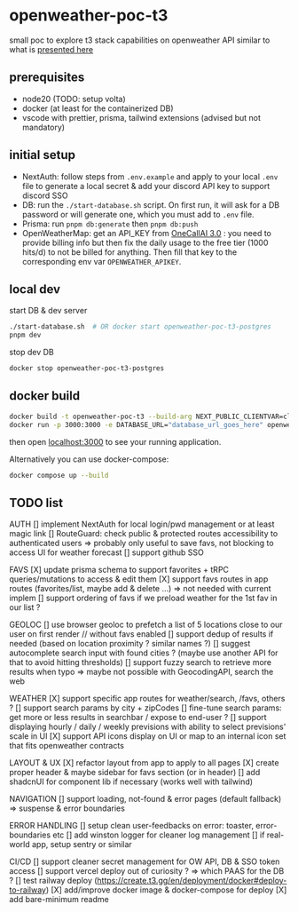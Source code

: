 # openweather-poc-t3

small poc to explore t3 stack capabilities on openweather API
similar to what is [presented here](https://theultimateapichallenge.com/challenges/weather-typescript-api)

## prerequisites

- node20 (TODO: setup volta)
- docker (at least for the containerized DB)
- vscode with prettier, prisma, tailwind extensions (advised but not mandatory)

## initial setup

- NextAuth: follow steps from `.env.example` and apply to your local `.env` file to generate a local secret & add your discord API key to support discord SSO
- DB: run the `./start-database.sh` script. On first run, it will ask for a DB password or will generate one, which you must add to `.env` file.
- Prisma: run `pnpm db:generate` then `pnpm db:push`
- OpenWeatherMap: get an API_KEY from [OneCallAI 3.0](https://openweathermap.org/api/one-call-3) : you need to provide billing info but then fix the daily usage to the free tier (1000 hits/d) to not be billed for anything. Then fill that key to the corresponding env var `OPENWEATHER_APIKEY`.

## local dev

start DB & dev server

```sh
./start-database.sh  # OR docker start openweather-poc-t3-postgres
pnpm dev
```

stop dev DB

```sh
docker stop openweather-poc-t3-postgres
```

## docker build

```bash
docker build -t openweather-poc-t3 --build-arg NEXT_PUBLIC_CLIENTVAR=clientvar .
docker run -p 3000:3000 -e DATABASE_URL="database_url_goes_here" openweather-poc-t3
```

then open <localhost:3000> to see your running application.

Alternatively you can use docker-compose:

```bash
docker compose up --build
```

## TODO list

AUTH
[] implement NextAuth for local login/pwd management or at least magic link
[] RouteGuard: check public & protected routes accessibility to authenticated users => probably only useful to save favs, not blocking to access UI for weather forecast
[] support github SSO

FAVS
[X] update prisma schema to support favorites + tRPC queries/mutations to access & edit them
[X] support favs routes in app routes (favorites/list, maybe add & delete ...) => not needed with current implem
[] support ordering of favs if we preload weather for the 1st fav in our list ?

GEOLOC
[] use browser geoloc to prefetch a list of 5 locations close to our user on first render // without favs enabled
[] support dedup of results if needed (based on location proximity ? similar names ?)
[] suggest autocomplete search input with found cities ? (maybe use another API for that to avoid hitting thresholds)
[] support fuzzy search to retrieve more results when typo => maybe not possible with GeocodingAPI, search the web

WEATHER
[X] support specific app routes for weather/search, /favs, others ?
[] support search params by city + zipCodes
[] fine-tune search params: get more or less results in searchbar / expose to end-user ?
[] support displaying hourly / daily / weekly previsions with ability to select previsions' scale in UI
[X] support API icons display on UI or map to an internal icon set that fits openweather contracts

LAYOUT & UX
[X] refactor layout from app to apply to all pages
[X] create proper header & maybe sidebar for favs section (or in header)
[] add shadcnUI for component lib if necessary (works well with tailwind)

NAVIGATION
[] support loading, not-found & error pages (default fallback) => suspense & error boundaries

ERROR HANDLING
[] setup clean user-feedbacks on error: toaster, error-boundaries etc
[] add winston logger for cleaner log management
[] if real-world app, setup sentry or similar

CI/CD
[] support cleaner secret management for OW API, DB & SSO token access
[] support vercel deploy out of curiosity ? => which PAAS for the DB ?
[] test railway deploy (<https://create.t3.gg/en/deployment/docker#deploy-to-railway>)
[X] add/improve docker image & docker-compose for deploy
[X] add bare-minimum readme
